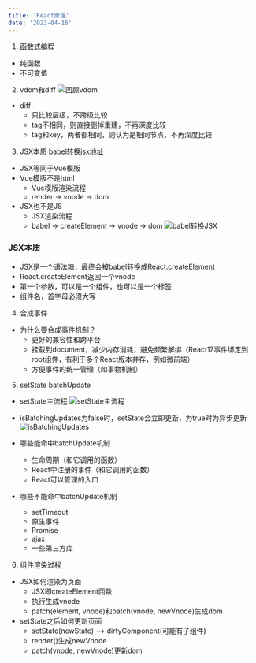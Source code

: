 ```yaml
---
title: 'React原理'
date: '2023-04-16'
---
```

1. 函数式编程
  - 纯函数
  - 不可变值
2. vdom和diff
![回顾vdom](/images/回顾vdom.png)

  - diff
    - 只比较层级，不跨级比较
    - tag不相同，则直接删掉重建，不再深度比较
    - tag和key，两者都相同，则认为是相同节点，不再深度比较
3. JSX本质
[babel转换jsx地址](https://www.babeljs.cn/repl#?browsers=defaults%2C%20not%20ie%2011%2C%20not%20ie_mob%2011&build=&builtIns=false&corejs=3.21&spec=false&loose=false&code_lz=PTAEGMHsDsGcBdQEMAOLQF5QB4AmBLANwD4AoEUSqnASWhQFdFYGAjAW33gBUuAbAKYYA3jADKbTj34CAvqGBkK1StmAESpLVDiI--BAFFB7TDgZ8ylYfAAWBgHQIk8AQ_0IH7VAAofXAXYAGlB8aFwBAA8ASkxiHH1QAGsBAE8RAPYHfFxZYngZAC5hTIcC-EFZNX1iaNlSNQtiIA&debug=false&forceAllTransforms=false&modules=false&shippedProposals=false&circleciRepo=&evaluate=false&fileSize=false&timeTravel=false&sourceType=module&lineWrap=true&presets=env%2Creact%2Cstage-2&prettier=false&targets=&version=7.21.4&externalPlugins=&assumptions=%7B%7D)
  - JSX等同于Vue模版
  - Vue模版不是html
    - Vue模版渲染流程
    - render -> vnode -> dom
  - JSX也不是JS
    - JSX渲染流程
    - babel -> createElement -> vnode -> dom
![babel转换JSX](/images/babel转换JSX.png)

### JSX本质
  - JSX是一个语法糖，最终会被babel转换成React.createElement
  - React.createElement返回一个vnode
  - 第一个参数，可以是一个组件，也可以是一个标签
  - 组件名，首字母必须大写
4. 合成事件
  - 为什么要合成事件机制？
    - 更好的兼容性和跨平台
    - 挂载到document，减少内存消耗，避免频繁解绑（React17事件绑定到root组件，有利于多个React版本并存，例如微前端）
    - 方便事件的统一管理（如事物机制）
5. setState batchUpdate
  - setState主流程
  ![setState主流程](/images/setState主流程.png)

  - isBatchingUpdates为false时，setState会立即更新，为true时为异步更新
  ![isBatchingUpdates](/images/isBatchingUpdates.png)

  - 哪些能命中batchUpdate机制
    - 生命周期（和它调用的函数）
    - React中注册的事件（和它调用的函数）
    - React可以管理的入口
  - 哪些不能命中batchUpdate机制
    - setTimeout
    - 原生事件
    - Promise
    - ajax
    - 一些第三方库
6. 组件渲染过程
  - JSX如何渲染为页面
    - JSX即createElement函数
    - 执行生成vnode
    - patch(element, vnode)和patch(vnode, newVnode)生成dom
  - setState之后如何更新页面
    - setState(newState) --> dirtyComponent(可能有子组件)
    - render()生成newVnode
    - patch(vnode, newVnode)更新dom